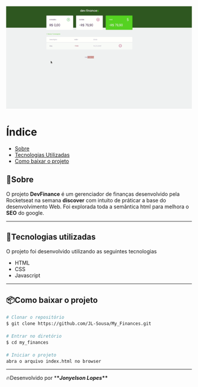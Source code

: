 <h1>
  <img src="public/apresentacao.gif">
</h1>

# Índice

- [Sobre](#-sobre)
- [Tecnologias Utilizadas](#-tecnologias-utilizadas)
- [Como baixar o projeto](#-como-baixar-o-projeto)

## 📝Sobre

O projeto **DevFinance** é um gerenciador de finanças desenvolvido pela Rocketseat na semana **discover** com intuito de práticar a base do desenvolvimento Web.
Foi explorada toda a semântica html para melhora o **SEO** do google.

---

## 🚀Tecnologias utilizadas

O projeto foi desenvolvido utilizando as seguintes tecnologias

- HTML
- CSS
- Javascript

---

## 📦Como baixar o projeto

```bash
# Clonar o repositório
$ git clone https://github.com/JL-Sousa/My_Finances.git

# Entrar no diretório
$ cd my_finances

# Iniciar o projeto
abra o arquivo index.html no browser
```

---

🔥Desenvolvido por \***\*_Jonyelson Lopes_\*\***
